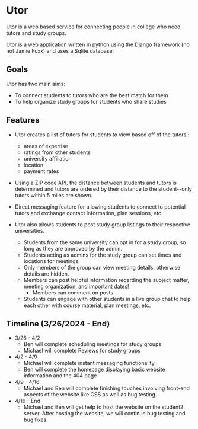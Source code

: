 # Utor
Utor is a web based service for connecting people in college who need tutors and study groups.

Utor is a web application written in python using the Django framework (no not Jamie Foxx) and uses a Sqlite database.

## Goals
Utor has two main aims:
- To connect students to tutors who are the best match for them
- To help organize study groups for students who share studies

## Features
- Utor creates a list of tutors for students to view based off of the tutors':
  - areas of expertise
  - ratings from other students
  - university affiliation
  - location
  - payment rates
- Using a ZIP code API, the distance between students and tutors is determined and tutors are ordered by their distance to the student--only tutors within 5 miles are shown.
- Direct messaging feature for allowing students to connect to potential tutors and exchange contact information, plan sessions, etc.

- Utor also allows students to post study group listings to their respective universities.
  - Students from the same university can opt in for a study group, so long as they are approved by the admin.
  - Students acting as admins for the study group can set times and locations for meetings. 
  - Only members of the group can view meeting details, otherwise details are hidden. 
  - Members can post helpful information regarding the subject matter, meeting organization, and important dates!
	- Members can comment on posts
  - Students can engage with other students in a live group chat to help each other with course material, plan meetings, etc.

## Timeline (3/26/2024 - End)
- 3/26 - 4/2
  - Ben will complete scheduling meetings for study groups
  - Michael will complete Reviews for study groups
- 4/2 - 4/9
  - Michael will complete instant messaging functionality
  - Ben will complete the homepage displaying basic website information and the 404 page
- 4/9 - 4/16
  - Michael and Ben will complete finishing touches involving front-end aspects of the website like CSS as well as bug testing.
- 4/16 - End
  - Michael and Ben will get help to host the website on the student2 server.  After hosting the website, we will continue bug testing and bug fixes.
